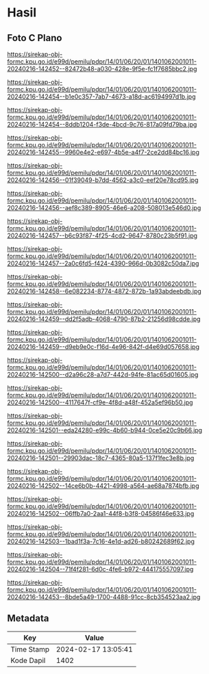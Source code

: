 # Hasil

## Foto C Plano

https://sirekap-obj-formc.kpu.go.id/e99d/pemilu/pdpr/14/01/06/20/01/1401062001011-20240216-142452--82472b48-a030-428e-9f5e-fc1f7685bbc2.jpg

https://sirekap-obj-formc.kpu.go.id/e99d/pemilu/pdpr/14/01/06/20/01/1401062001011-20240216-142454--b1e0c357-7ab7-4673-a18d-ac6194997d1b.jpg

https://sirekap-obj-formc.kpu.go.id/e99d/pemilu/pdpr/14/01/06/20/01/1401062001011-20240216-142454--8ddb1204-f3de-4bcd-9c76-817a09fd79ba.jpg

https://sirekap-obj-formc.kpu.go.id/e99d/pemilu/pdpr/14/01/06/20/01/1401062001011-20240216-142455--9960e4e2-e697-4b5e-a4f7-2ce2dd84bc16.jpg

https://sirekap-obj-formc.kpu.go.id/e99d/pemilu/pdpr/14/01/06/20/01/1401062001011-20240216-142456--01f39049-b7dd-4562-a3c0-eef20e78cd95.jpg

https://sirekap-obj-formc.kpu.go.id/e99d/pemilu/pdpr/14/01/06/20/01/1401062001011-20240216-142456--aef8c389-8905-46e6-a208-508013e546d0.jpg

https://sirekap-obj-formc.kpu.go.id/e99d/pemilu/pdpr/14/01/06/20/01/1401062001011-20240216-142457--b6c93f87-4f25-4cd2-9647-8780c23b5f91.jpg

https://sirekap-obj-formc.kpu.go.id/e99d/pemilu/pdpr/14/01/06/20/01/1401062001011-20240216-142457--2a0c6fd5-f424-4390-966d-0b3082c50da7.jpg

https://sirekap-obj-formc.kpu.go.id/e99d/pemilu/pdpr/14/01/06/20/01/1401062001011-20240216-142458--6e082234-8774-4872-872b-1a93abdeebdb.jpg

https://sirekap-obj-formc.kpu.go.id/e99d/pemilu/pdpr/14/01/06/20/01/1401062001011-20240216-142459--dd2f5adb-4068-4790-87b2-21256d98cdde.jpg

https://sirekap-obj-formc.kpu.go.id/e99d/pemilu/pdpr/14/01/06/20/01/1401062001011-20240216-142459--d9eb9e0c-f16d-4e96-842f-d4e69d057658.jpg

https://sirekap-obj-formc.kpu.go.id/e99d/pemilu/pdpr/14/01/06/20/01/1401062001011-20240216-142500--d2a96c28-a7d7-442d-94fe-81ac65d01605.jpg

https://sirekap-obj-formc.kpu.go.id/e99d/pemilu/pdpr/14/01/06/20/01/1401062001011-20240216-142500--4117647f-cf9e-4f8d-a48f-452a5ef96b50.jpg

https://sirekap-obj-formc.kpu.go.id/e99d/pemilu/pdpr/14/01/06/20/01/1401062001011-20240216-142501--eda24280-e99c-4b60-b944-0ce5e20c9b66.jpg

https://sirekap-obj-formc.kpu.go.id/e99d/pemilu/pdpr/14/01/06/20/01/1401062001011-20240216-142501--29903dac-18c7-4365-80a5-137f1fec3e8b.jpg

https://sirekap-obj-formc.kpu.go.id/e99d/pemilu/pdpr/14/01/06/20/01/1401062001011-20240216-142502--14ce6b0b-4421-4998-a564-ae68a7874bfb.jpg

https://sirekap-obj-formc.kpu.go.id/e99d/pemilu/pdpr/14/01/06/20/01/1401062001011-20240216-142502--06ffb7a0-2aa1-44f8-b3f8-04586f46e633.jpg

https://sirekap-obj-formc.kpu.go.id/e99d/pemilu/pdpr/14/01/06/20/01/1401062001011-20240216-142503--1bad1f3a-7c16-4e1d-ad26-b80242689f62.jpg

https://sirekap-obj-formc.kpu.go.id/e99d/pemilu/pdpr/14/01/06/20/01/1401062001011-20240216-142504--71f4f281-6d0c-4fe6-b972-444175557097.jpg

https://sirekap-obj-formc.kpu.go.id/e99d/pemilu/pdpr/14/01/06/20/01/1401062001011-20240216-142453--8bde5a49-1700-4488-91cc-8cb354523aa2.jpg


## Metadata

| Key        | Value               |
| ---------- | ------------------- |
| Time Stamp | 2024-02-17 13:05:41 |
| Kode Dapil | 1402                |



